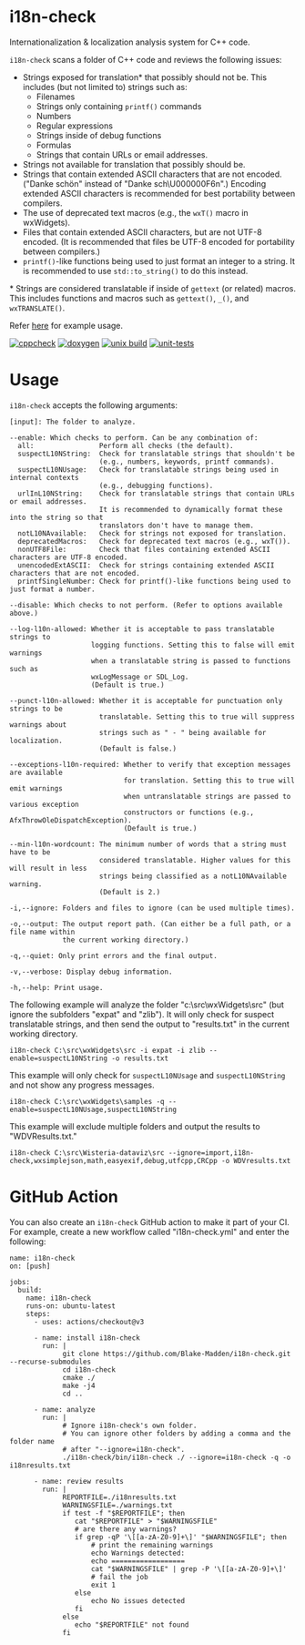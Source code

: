 # i18n-check

Internationalization & localization analysis system for C++ code.

`i18n-check` scans a folder of C++ code and reviews the following issues:
-	Strings exposed for translation\* that possibly should not be. This includes (but not limited to) strings such as:
    - Filenames
    - Strings only containing `printf()` commands
    - Numbers
    - Regular expressions
    - Strings inside of debug functions
    - Formulas
    - Strings that contain URLs or email addresses.
- Strings not available for translation that possibly should be.
- Strings that contain extended ASCII characters that are not encoded.
  ("Danke schön" instead of "Danke sch\U000000F6n".) Encoding extended ASCII characters is recommended for
  best portability between compilers.
- The use of deprecated text macros (e.g., the `wxT()` macro in wxWidgets).
- Files that contain extended ASCII characters, but are not UTF-8 encoded.
  (It is recommended that files be UTF-8 encoded for portability between compilers.)
- `printf()`-like functions being used to just format an integer to a string. It is recommended to use `std::to_string()` to do this instead.

\* Strings are considered translatable if inside of `gettext` (or related) macros. This includes functions and macros such as `gettext()`, `_()`, and `wxTRANSLATE()`. 

Refer [here](Example.md) for example usage.

[![cppcheck](https://github.com/Blake-Madden/i18n-check/actions/workflows/cppcheck.yml/badge.svg)](https://github.com/Blake-Madden/i18n-check/actions/workflows/cppcheck.yml)
[![doxygen](https://github.com/Blake-Madden/i18n-check/actions/workflows/doxygen.yml/badge.svg)](https://github.com/Blake-Madden/i18n-check/actions/workflows/doxygen.yml)
[![unix build](https://github.com/Blake-Madden/i18n-check/actions/workflows/unix%20build.yml/badge.svg)](https://github.com/Blake-Madden/i18n-check/actions/workflows/unix%20build.yml)
[![unit-tests](https://github.com/Blake-Madden/i18n-check/actions/workflows/unit-tests.yml/badge.svg)](https://github.com/Blake-Madden/i18n-check/actions/workflows/unit-tests.yml)

# Usage

`i18n-check` accepts the following arguments:

```shellscript
[input]: The folder to analyze.

--enable: Which checks to perform. Can be any combination of:
  all:                Perform all checks (the default).
  suspectL10NString:  Check for translatable strings that shouldn't be
                      (e.g., numbers, keywords, printf commands).
  suspectL10NUsage:   Check for translatable strings being used in internal contexts
                      (e.g., debugging functions).
  urlInL10NString:    Check for translatable strings that contain URLs or email addresses.
                      It is recommended to dynamically format these into the string so that
                      translators don't have to manage them.
  notL10NAvailable:   Check for strings not exposed for translation.
  deprecatedMacros:   Check for deprecated text macros (e.g., wxT()).
  nonUTF8File:        Check that files containing extended ASCII characters are UTF-8 encoded.
  unencodedExtASCII:  Check for strings containing extended ASCII characters that are not encoded.
  printfSingleNumber: Check for printf()-like functions being used to just format a number.

--disable: Which checks to not perform. (Refer to options available above.)

--log-l10n-allowed: Whether it is acceptable to pass translatable strings to 
                    logging functions. Setting this to false will emit warnings
                    when a translatable string is passed to functions such as
                    wxLogMessage or SDL_Log.
                    (Default is true.)

--punct-l10n-allowed: Whether it is acceptable for punctuation only strings to be
                      translatable. Setting this to true will suppress warnings about
                      strings such as " - " being available for localization.
                      (Default is false.)

--exceptions-l10n-required: Whether to verify that exception messages are available
                            for translation. Setting this to true will emit warnings
                            when untranslatable strings are passed to various exception
                            constructors or functions (e.g., AfxThrowOleDispatchException).
                            (Default is true.)

--min-l10n-wordcount: The minimum number of words that a string must have to be
                      considered translatable. Higher values for this will result in less
                      strings being classified as a notL10NAvailable warning.
                      (Default is 2.)

-i,--ignore: Folders and files to ignore (can be used multiple times).

-o,--output: The output report path. (Can either be a full path, or a file name within
             the current working directory.)

-q,--quiet: Only print errors and the final output.

-v,--verbose: Display debug information.

-h,--help: Print usage.
```

The following example will analyze the folder "c:\src\wxWidgets\src"
(but ignore the subfolders "expat" and "zlib"). It will only check for
suspect translatable strings, and then send the output to "results.txt"
in the current working directory. 

```shellscript
i18n-check C:\src\wxWidgets\src -i expat -i zlib --enable=suspectL10NString -o results.txt
```

This example will only check for `suspectL10NUsage` and `suspectL10NString` and not show
any progress messages.

```shellscript
i18n-check C:\src\wxWidgets\samples -q --enable=suspectL10NUsage,suspectL10NString
```

This example will exclude multiple folders and output the results to "WDVResults.txt."

```shellscript
i18n-check C:\src\Wisteria-dataviz\src --ignore=import,i18n-check,wxsimplejson,math,easyexif,debug,utfcpp,CRCpp -o WDVresults.txt
```

# GitHub Action

You can also create an `i18n-check` GitHub action to make it part of your CI.
For example, create a new workflow called "i18n-check.yml" and enter the following:

```shellscript
name: i18n-check
on: [push]

jobs:
  build:
    name: i18n-check
    runs-on: ubuntu-latest
    steps:
      - uses: actions/checkout@v3

      - name: install i18n-check
        run: |
             git clone https://github.com/Blake-Madden/i18n-check.git --recurse-submodules
             cd i18n-check
             cmake ./
             make -j4
             cd ..

      - name: analyze
        run: |
             # Ignore i18n-check's own folder.
             # You can ignore other folders by adding a comma and the folder name
             # after "--ignore=i18n-check".
             ./i18n-check/bin/i18n-check ./ --ignore=i18n-check -q -o i18nresults.txt

      - name: review results
        run: |
             REPORTFILE=./i18nresults.txt
             WARNINGSFILE=./warnings.txt
             if test -f "$REPORTFILE"; then
                cat "$REPORTFILE" > "$WARNINGSFILE"
                # are there any warnings?
                if grep -qP '\[[a-zA-Z0-9]+\]' "$WARNINGSFILE"; then
                    # print the remaining warnings
                    echo Warnings detected:
                    echo ==================
                    cat "$WARNINGSFILE" | grep -P '\[[a-zA-Z0-9]+\]'
                    # fail the job
                    exit 1
                else
                    echo No issues detected
                fi
             else
                echo "$REPORTFILE" not found
             fi
```
